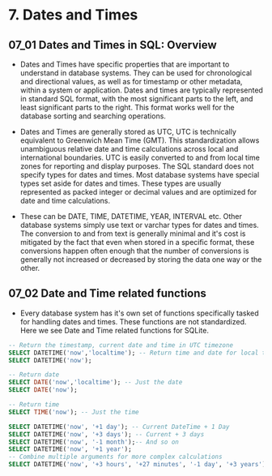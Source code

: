 # 7. Dates and Times

## 07_01 Dates and Times in SQL: Overview

- Dates and Times have specific properties that are important to understand in database systems. They can be used for chronological and directional values, as well as for timestamp or other metadata, within a system or application. Dates and times are typically represented in standard SQL format, with the most significant parts to the left, and least significant parts to the right. This format works well for the database sorting and searching operations.

- Dates and Times are generally stored as UTC, UTC is technically equivalent to Greenwich Mean Time (GMT). This standardization allows unambiguous relative date and time calculations across local and international boundaries. UTC is easily converted to and from local time zones for reporting and display purposes. The SQL standard does not specify types for dates and times. Most database systems have special types set aside for dates and times. These types are usually represented as packed integer or decimal values and are optimized for date and time calculations.

- These can be DATE, TIME, DATETIME, YEAR, INTERVAL etc. Other database systems simply use text or varchar types for dates and times. The conversion to and from text is generally minimal and it's cost is mitigated by the fact that even when stored in a specific format, these conversions happen often enough that the number of conversions is generally not increased or decreased by storing the data one way or the other.

## 07_02 Date and Time related functions

- Every database system has it's own set of functions specifically tasked for handling dates and times. These functions are not standardized. Here we see Date and Time related functions for SQLite.

```SQL
-- Return the timestamp, current date and time in UTC timezone
SELECT DATETIME('now','localtime'); -- Return time and date for local time zone
SELECT DATETIME('now');

-- Return date
SELECT DATE('now','localtime'); -- Just the date
SELECT DATE('now');

-- Return time
SELECT TIME('now'); -- Just the time

SELECT DATETIME('now', '+1 day'); -- Current DateTime + 1 Day
SELECT DATETIME('now', '+3 days'); -- Current + 3 days
SELECT DATETIME('now', '-1 month');-- And so on
SELECT DATETIME('now', '+1 year');
-- Combine multiple arguments for more complex calculations
SELECT DATETIME('now', '+3 hours', '+27 minutes', '-1 day', '+3 years');
```
